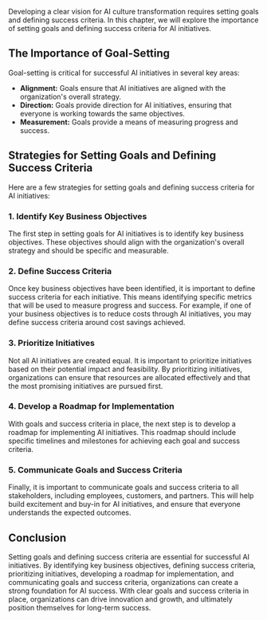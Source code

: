 
Developing a clear vision for AI culture transformation requires setting goals and defining success criteria. In this chapter, we will explore the importance of setting goals and defining success criteria for AI initiatives.

The Importance of Goal-Setting
------------------------------

Goal-setting is critical for successful AI initiatives in several key areas:

* **Alignment:** Goals ensure that AI initiatives are aligned with the organization's overall strategy.
* **Direction:** Goals provide direction for AI initiatives, ensuring that everyone is working towards the same objectives.
* **Measurement:** Goals provide a means of measuring progress and success.

Strategies for Setting Goals and Defining Success Criteria
----------------------------------------------------------

Here are a few strategies for setting goals and defining success criteria for AI initiatives:

### 1. Identify Key Business Objectives

The first step in setting goals for AI initiatives is to identify key business objectives. These objectives should align with the organization's overall strategy and should be specific and measurable.

### 2. Define Success Criteria

Once key business objectives have been identified, it is important to define success criteria for each initiative. This means identifying specific metrics that will be used to measure progress and success. For example, if one of your business objectives is to reduce costs through AI initiatives, you may define success criteria around cost savings achieved.

### 3. Prioritize Initiatives

Not all AI initiatives are created equal. It is important to prioritize initiatives based on their potential impact and feasibility. By prioritizing initiatives, organizations can ensure that resources are allocated effectively and that the most promising initiatives are pursued first.

### 4. Develop a Roadmap for Implementation

With goals and success criteria in place, the next step is to develop a roadmap for implementing AI initiatives. This roadmap should include specific timelines and milestones for achieving each goal and success criteria.

### 5. Communicate Goals and Success Criteria

Finally, it is important to communicate goals and success criteria to all stakeholders, including employees, customers, and partners. This will help build excitement and buy-in for AI initiatives, and ensure that everyone understands the expected outcomes.

Conclusion
----------

Setting goals and defining success criteria are essential for successful AI initiatives. By identifying key business objectives, defining success criteria, prioritizing initiatives, developing a roadmap for implementation, and communicating goals and success criteria, organizations can create a strong foundation for AI success. With clear goals and success criteria in place, organizations can drive innovation and growth, and ultimately position themselves for long-term success.
